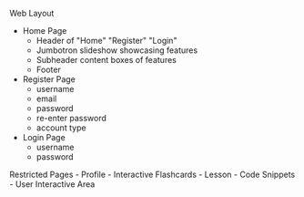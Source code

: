 Web Layout

- Home Page
    - Header of "Home" "Register" "Login"
    - Jumbotron slideshow showcasing features
    - Subheader content boxes of features 
    - Footer
- Register Page
    - username
    - email
    - password
    - re-enter password
    - account type
- Login Page
    - username
    - password

Restricted Pages
    - Profile
    - Interactive Flashcards
    - Lesson 
    - Code Snippets
    - User Interactive Area
